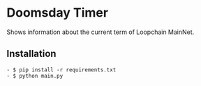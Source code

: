 # Doomsday Timer

Shows information about the current term of Loopchain MainNet.

## Installation
```
- $ pip install -r requirements.txt
- $ python main.py
```

